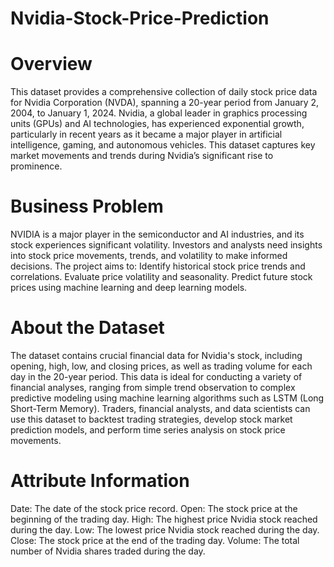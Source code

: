 # Nvidia-Stock-Price-Prediction
# Overview
This dataset provides a comprehensive collection of daily stock price data for Nvidia Corporation (NVDA), spanning a 20-year period from January 2, 2004, to January 1, 2024. Nvidia, a global leader in graphics processing units (GPUs) and AI technologies, has experienced exponential growth, particularly in recent years as it became a major player in artificial intelligence, gaming, and autonomous vehicles. This dataset captures key market movements and trends during Nvidia’s significant rise to prominence.

 # Business Problem
NVIDIA is a major player in the semiconductor and AI industries, and its stock experiences significant volatility. Investors and analysts need insights into stock price movements, trends, and volatility to make informed decisions. The project aims to:
Identify historical stock price trends and correlations.
Evaluate price volatility and seasonality.
Predict future stock prices using machine learning and deep learning models.


# About the Dataset
The dataset contains crucial financial data for Nvidia's stock, including opening, high, low, and closing prices, as well as trading volume for each day in the 20-year period. This data is ideal for conducting a variety of financial analyses, ranging from simple trend observation to complex predictive modeling using machine learning algorithms such as LSTM (Long Short-Term Memory). Traders, financial analysts, and data scientists can use this dataset to backtest trading strategies, develop stock market prediction models, and perform time series analysis on stock price movements.

# Attribute Information
Date: The date of the stock price record.
Open: The stock price at the beginning of the trading day.
High: The highest price Nvidia stock reached during the day.
Low: The lowest price Nvidia stock reached during the day.
Close: The stock price at the end of the trading day.
Volume: The total number of Nvidia shares traded during the day.

